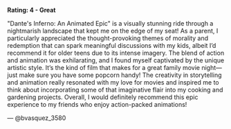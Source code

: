**Rating: 4 - Great**

"Dante's Inferno: An Animated Epic" is a visually stunning ride through a nightmarish landscape that kept me on the edge of my seat! As a parent, I particularly appreciated the thought-provoking themes of morality and redemption that can spark meaningful discussions with my kids, albeit I’d recommend it for older teens due to its intense imagery. The blend of action and animation was exhilarating, and I found myself captivated by the unique artistic style. It’s the kind of film that makes for a great family movie night—just make sure you have some popcorn handy! The creativity in storytelling and animation really resonated with my love for movies and inspired me to think about incorporating some of that imaginative flair into my cooking and gardening projects. Overall, I would definitely recommend this epic experience to my friends who enjoy action-packed animations! 

— @bvasquez_3580